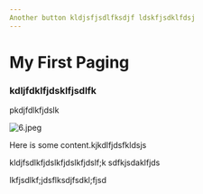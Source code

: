 ```yaml
---
Another button kldjsfjsdlfksdjf ldskfjsdklfdsj
---
```

# My First Paging

### kdljfdklfjdsklfjsdlfk

pkdjfdlkfjdslk

![6.jpeg](/6.jpeg)

Here is some content.kjkdlfjdsfkldsjs

kldjfsdlkfjdslkfjdslkfjdslf;k sdfkjsdaklfjds

lkfjsdlkf;jdsflksdjfsdkl;fjsd
